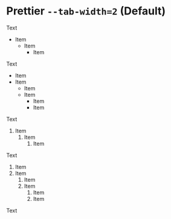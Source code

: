 # Prettier `--tab-width=2` (Default)

Text

- Item
  - Item
    - Item

Text

- Item
- Item
  - Item
  - Item
    - Item
    - Item

Text

1. Item
   1. Item
      1. Item

Text

1. Item
2. Item
   1. Item
   2. Item
      1. Item
      2. Item

Text
